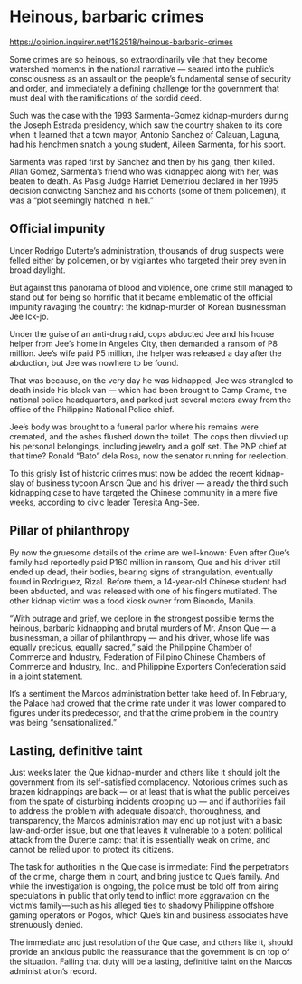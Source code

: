 # Heinous, barbaric crimes

https://opinion.inquirer.net/182518/heinous-barbaric-crimes





Some crimes are so heinous, so extraordinarily vile that they become watershed moments in the national narrative — seared into the public’s consciousness as an assault on the people’s fundamental sense of security and order, and immediately a defining challenge for the government that must deal with the ramifications of the sordid deed.

Such was the case with the 1993 Sarmenta-Gomez kidnap-murders during the Joseph Estrada presidency, which saw the country shaken to its core when it learned that a town mayor, Antonio Sanchez of Calauan, Laguna, had his henchmen snatch a young student, Aileen Sarmenta, for his sport.

Sarmenta was raped first by Sanchez and then by his gang, then killed. Allan Gomez, Sarmenta’s friend who was kidnapped along with her, was beaten to death. As Pasig Judge Harriet Demetriou declared in her 1995 decision convicting Sanchez and his cohorts (some of them policemen), it was a “plot seemingly hatched in hell.”



##  Official impunity



Under Rodrigo Duterte’s administration, thousands of drug suspects were felled either by policemen, or by vigilantes who targeted their prey even in broad daylight.

But against this panorama of blood and violence, one crime still managed to stand out for being so horrific that it became emblematic of the official impunity ravaging the country: the kidnap-murder of Korean businessman Jee Ick-jo.

Under the guise of an anti-drug raid, cops abducted Jee and his house helper from Jee’s home in Angeles City, then demanded a ransom of P8 million. Jee’s wife paid P5 million, the helper was released a day after the abduction, but Jee was nowhere to be found.

That was because, on the very day he was kidnapped, Jee was strangled to death inside his black van — which had been brought to Camp Crame, the national police headquarters, and parked just several meters away from the office of the Philippine National Police chief.

Jee’s body was brought to a funeral parlor where his remains were cremated, and the ashes flushed down the toilet. The cops then divvied up his personal belongings, including jewelry and a golf set. The PNP chief at that time? Ronald “Bato” dela Rosa, now the senator running for reelection.

To this grisly list of historic crimes must now be added the recent kidnap-slay of business tycoon Anson Que and his driver — already the third such kidnapping case to have targeted the Chinese community in a mere five weeks, according to civic leader Teresita Ang-See.



##  Pillar of philanthropy



By now the gruesome details of the crime are well-known: Even after Que’s family had reportedly paid P160 million in ransom, Que and his driver still ended up dead, their bodies, bearing signs of strangulation, eventually found in Rodriguez, Rizal. Before them, a 14-year-old Chinese student had been abducted, and was released with one of his fingers mutilated. The other kidnap victim was a food kiosk owner from Binondo, Manila.

“With outrage and grief, we deplore in the strongest possible terms the heinous, barbaric kidnapping and brutal murders of Mr. Anson Que — a businessman, a pillar of philanthropy — and his driver, whose life was equally precious, equally sacred,” said the Philippine Chamber of Commerce and Industry, Federation of Filipino Chinese Chambers of Commerce and Industry, Inc., and Philippine Exporters Confederation said in a joint statement.

It’s a sentiment the Marcos administration better take heed of. In February, the Palace had crowed that the crime rate under it was lower compared to figures under its predecessor, and that the crime problem in the country was being “sensationalized.”



##  Lasting, definitive taint



Just weeks later, the Que kidnap-murder and others like it should jolt the government from its self-satisfied complacency. Notorious crimes such as brazen kidnappings are back — or at least that is what the public perceives from the spate of disturbing incidents cropping up — and if authorities fail to address the problem with adequate dispatch, thoroughness, and transparency, the Marcos administration may end up not just with a basic law-and-order issue, but one that leaves it vulnerable to a potent political attack from the Duterte camp: that it is essentially weak on crime, and cannot be relied upon to protect its citizens.

The task for authorities in the Que case is immediate: Find the perpetrators of the crime, charge them in court, and bring justice to Que’s family. And while the investigation is ongoing, the police must be told off from airing speculations in public that only tend to inflict more aggravation on the victim’s family—such as his alleged ties to shadowy Philippine offshore gaming operators or Pogos, which Que’s kin and business associates have strenuously denied.

The immediate and just resolution of the Que case, and others like it, should provide an anxious public the reassurance that the government is on top of the situation. Failing that duty will be a lasting, definitive taint on the Marcos administration’s record.